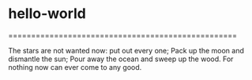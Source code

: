 # hello-world
==================================================

The stars are not wanted now: put out every one;
Pack up the moon and dismantle the sun;
Pour away the ocean and sweep up the wood.
For nothing now can ever come to any good.
